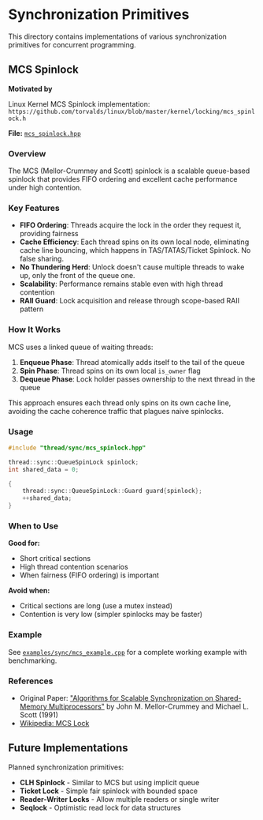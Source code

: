 # Synchronization Primitives

This directory contains implementations of various synchronization primitives for concurrent programming.

## MCS Spinlock

**Motivated by**

Linux Kernel MCS Spinlock implementation: `https://github.com/torvalds/linux/blob/master/kernel/locking/mcs_spinlock.h`

**File:** [`mcs_spinlock.hpp`](mcs_spinlock.hpp)

### Overview

The MCS (Mellor-Crummey and Scott) spinlock is a scalable queue-based spinlock that provides FIFO ordering and excellent cache performance under high contention.

### Key Features

- **FIFO Ordering**: Threads acquire the lock in the order they request it, providing fairness
- **Cache Efficiency**: Each thread spins on its own local node, eliminating cache line bouncing, which happens in TAS/TATAS/Ticket Spinlock. No false sharing.
- **No Thundering Herd**: Unlock doesn't cause multiple threads to wake up, only the front of the queue one.
- **Scalability**: Performance remains stable even with high thread contention
- **RAII Guard**: Lock acquisition and release through scope-based RAII pattern

### How It Works

MCS uses a linked queue of waiting threads:

1. **Enqueue Phase**: Thread atomically adds itself to the tail of the queue
2. **Spin Phase**: Thread spins on its own local `is_owner` flag
3. **Dequeue Phase**: Lock holder passes ownership to the next thread in the queue

This approach ensures each thread only spins on its own cache line, avoiding the cache coherence traffic that plagues naive spinlocks.

### Usage

```cpp
#include "thread/sync/mcs_spinlock.hpp"

thread::sync::QueueSpinLock spinlock;
int shared_data = 0;

{
    thread::sync::QueueSpinLock::Guard guard{spinlock};
    ++shared_data;
}
```


### When to Use

**Good for:**
- Short critical sections
- High thread contention scenarios
- When fairness (FIFO ordering) is important

**Avoid when:**
- Critical sections are long (use a mutex instead)
- Contention is very low (simpler spinlocks may be faster)

### Example

See [`examples/sync/mcs_example.cpp`](../../../examples/sync/mcs_example.cpp) for a complete working example with benchmarking.

### References

- Original Paper: ["Algorithms for Scalable Synchronization on Shared-Memory Multiprocessors"](https://www.cs.rochester.edu/~scott/papers/1991_TOCS_synch.pdf) by John M. Mellor-Crummey and Michael L. Scott (1991)
- [Wikipedia: MCS Lock](https://en.wikipedia.org/wiki/MCS_lock)

## Future Implementations

Planned synchronization primitives:
- **CLH Spinlock** - Similar to MCS but using implicit queue
- **Ticket Lock** - Simple fair spinlock with bounded space
- **Reader-Writer Locks** - Allow multiple readers or single writer
- **Seqlock** - Optimistic read lock for data structures

